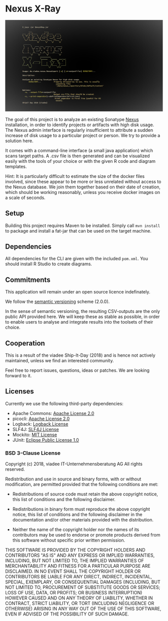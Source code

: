 # Nexus X-Ray

![alt text](img/usage_zeke.png)

The goal of this project is to analyze an existing Sonatype [Nexus](https://www.sonatype.com/nexus-repository-oss) 
installation, in order to identify projects or artifacts with high disk usage. The Nexus admin interface is regularly insufficient to attribute a sudden increase of disk usage to a particular project or person. We try to provide a solution here.

It comes with a command-line interface (a small java application) which scans target paths. A .csv file is then generated and can be visualized easily with the tools of your choice or with the given R code and diagram templates.

Hint: It is particularly difficult to estimate the size of the docker files involved, since these appear to be more or less unrelated without access to the Nexus database. We join them together based on their date of creation, which should be working reasonably, unless you receive docker images on a scale of seconds.

## Setup

Building this project requires Maven to be installed. Simply call `mvn install` to package and install a fat-jar that
can be used on the target machine.


## Dependencies

All dependencies for the CLI are given with the included `pom.xml`. 
You should install R Studio to create diagrams.


## Commitments
This application will remain under an open source licence indefinately.

We follow the [semantic versioning](semver.org) scheme (2.0.0).

In the sense of semantic versioning, the resulting CSV-outputs are the only public API provided here. We will keep these as stable as possible, in order to enable users to analyse and integrate results into the toolsets of their choice.

## Cooperation
This is a result of the viadee Ship-It-Day (2018) and is hence not actively maintained, unless we find an interested community.

Feel free to report issues, questions, ideas or patches. We are looking forward to it.


## Licenses
Currently we use the following third-party dependencies:
* Apache Commons: [Apache License 2.0](https://www.apache.org/licenses/LICENSE-2.0)
* picocli: [Apache License 2.0](https://www.apache.org/licenses/LICENSE-2.0)
* Logback: [Logback License](https://logback.qos.ch/license.html)
* SLF4J: [SLF4J License](https://www.slf4j.org/license.html)
* Mockito: [MIT License](https://opensource.org/licenses/mit-license.php)
* JUnit: [Eclipse Public License 1.0](https://junit.org/junit4/license.html)

### BSD 3-Clause License 

Copyright (c) 2018, viadee IT-Unternehmensberatung AG All rights reserved.

Redistribution and use in source and binary forms, with or without modification, are permitted provided that the following conditions are met:

* Redistributions of source code must retain the above copyright notice, this list of conditions and the following disclaimer.

* Redistributions in binary form must reproduce the above copyright notice, this list of conditions and the following disclaimer in the documentation and/or other materials provided with the distribution.

* Neither the name of the copyright holder nor the names of its contributors may be used to endorse or promote products derived from this software without specific prior written permission.

THIS SOFTWARE IS PROVIDED BY THE COPYRIGHT HOLDERS AND CONTRIBUTORS "AS IS" AND ANY EXPRESS OR IMPLIED WARRANTIES, INCLUDING, BUT NOT LIMITED TO, THE IMPLIED WARRANTIES OF MERCHANTABILITY AND FITNESS FOR A PARTICULAR PURPOSE ARE DISCLAIMED. IN NO EVENT SHALL THE COPYRIGHT HOLDER OR CONTRIBUTORS BE LIABLE FOR ANY DIRECT, INDIRECT, INCIDENTAL, SPECIAL, EXEMPLARY, OR CONSEQUENTIAL DAMAGES (INCLUDING, BUT NOT LIMITED TO, PROCUREMENT OF SUBSTITUTE GOODS OR SERVICES; LOSS OF USE, DATA, OR PROFITS; OR BUSINESS INTERRUPTION) HOWEVER CAUSED AND ON ANY THEORY OF LIABILITY, WHETHER IN CONTRACT, STRICT LIABILITY, OR TORT (INCLUDING NEGLIGENCE OR OTHERWISE) ARISING IN ANY WAY OUT OF THE USE OF THIS SOFTWARE, EVEN IF ADVISED OF THE POSSIBILITY OF SUCH DAMAGE.

